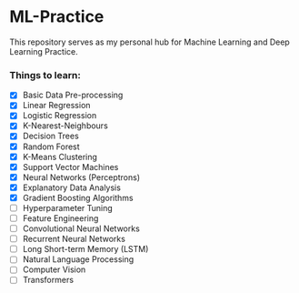 # ML-Practice

This repository serves as my personal hub for Machine Learning and Deep Learning Practice.

### Things to learn:
- [x] Basic Data Pre-processing
- [x] Linear Regression
- [x] Logistic Regression
- [x] K-Nearest-Neighbours
- [x] Decision Trees
- [x] Random Forest
- [x] K-Means Clustering
- [x] Support Vector Machines
- [x] Neural Networks (Perceptrons)
- [x] Explanatory Data Analysis
- [x] Gradient Boosting Algorithms
- [ ] Hyperparameter Tuning
- [ ] Feature Engineering
- [ ] Convolutional Neural Networks
- [ ] Recurrent Neural Networks
- [ ] Long Short-term Memory (LSTM)
- [ ] Natural Language Processing
- [ ] Computer Vision
- [ ] Transformers
